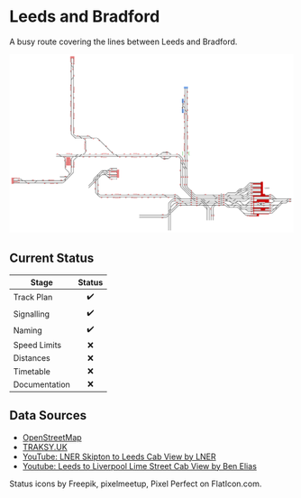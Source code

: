 # Leeds and Bradford
A busy route covering the lines between Leeds and Bradford.

![Leeds and Bradford](Images/LeedsAndBradford.bmp)

## Current Status

| Stage         | Status        |
| ------------- |:-------------:|
| Track Plan     | :heavy_check_mark: |
| Signalling      | :heavy_check_mark:      |
| Naming | :heavy_check_mark:      |
| Speed Limits | :x: |
| Distances | :x: |
| Timetable | :x: |
| Documentation | :x:|


## Data Sources

- [OpenStreetMap](https://www.openstreetmap.org/#map=17/53.79412/-1.54820&layers=T)
- [TRAKSY.UK](https://traksy.uk/live/M+38+LEEDS)
- [YouTube: LNER Skipton to Leeds Cab View by LNER](https://youtu.be/pItOmimx1WM)
- [Youtube: Leeds to Liverpool Lime Street Cab View by Ben Elias](https://youtu.be/mie1fhduoqc)

Status icons by Freepik, pixelmeetup, Pixel Perfect on FlatIcon.com.
